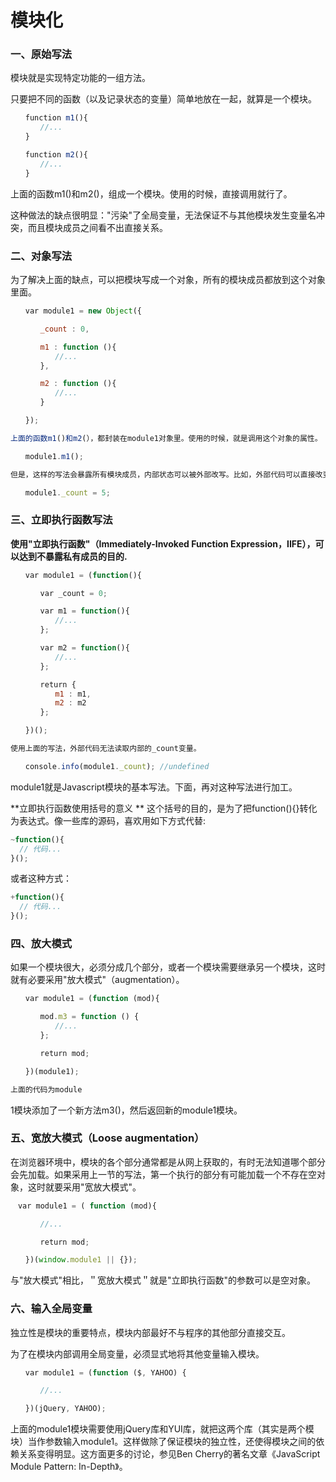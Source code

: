# 模块化


### 一、原始写法

模块就是实现特定功能的一组方法。

只要把不同的函数（以及记录状态的变量）简单地放在一起，就算是一个模块。

```javascript
　　function m1(){
　　　　//...
　　}

　　function m2(){
　　　　//...
　　}
```

上面的函数m1()和m2()，组成一个模块。使用的时候，直接调用就行了。

这种做法的缺点很明显："污染"了全局变量，无法保证不与其他模块发生变量名冲突，而且模块成员之间看不出直接关系。

### 二、对象写法

为了解决上面的缺点，可以把模块写成一个对象，所有的模块成员都放到这个对象里面。

```javascript
　　var module1 = new Object({

　　　　_count : 0,

　　　　m1 : function (){
　　　　　　//...
　　　　},

　　　　m2 : function (){
　　　　　　//...
　　　　}

　　});

上面的函数m1()和m2(），都封装在module1对象里。使用的时候，就是调用这个对象的属性。

　　module1.m1();

但是，这样的写法会暴露所有模块成员，内部状态可以被外部改写。比如，外部代码可以直接改变内部计数器的值。

　　module1._count = 5;
```

### 三、立即执行函数写法

**使用"立即执行函数"（Immediately-Invoked Function Expression，IIFE），可以达到不暴露私有成员的目的.**

```javascript
　　var module1 = (function(){

　　　　var _count = 0;

　　　　var m1 = function(){
　　　　　　//...
　　　　};

　　　　var m2 = function(){
　　　　　　//...
　　　　};

　　　　return {
　　　　　　m1 : m1,
　　　　　　m2 : m2
　　　　};

　　})();

使用上面的写法，外部代码无法读取内部的_count变量。

　　console.info(module1._count); //undefined
```

module1就是Javascript模块的基本写法。下面，再对这种写法进行加工。

**立即执行函数使用括号的意义 **
这个括号的目的，是为了把function(){}转化为表达式。像一些库的源码，喜欢用如下方式代替:

```JavaScript
~function(){
  // 代码...
}();
```
或者这种方式：
```javascript
+function(){
  // 代码...
}();
```

### 四、放大模式

如果一个模块很大，必须分成几个部分，或者一个模块需要继承另一个模块，这时就有必要采用"放大模式"（augmentation）。

```javascript
　　var module1 = (function (mod){

　　　　mod.m3 = function () {
　　　　　　//...
　　　　};

　　　　return mod;

　　})(module1);

上面的代码为module
```

1模块添加了一个新方法m3()，然后返回新的module1模块。

### 五、宽放大模式（Loose augmentation）

在浏览器环境中，模块的各个部分通常都是从网上获取的，有时无法知道哪个部分会先加载。如果采用上一节的写法，第一个执行的部分有可能加载一个不存在空对象，这时就要采用"宽放大模式"。

```javascript
　var module1 = ( function (mod){

　　　　//...

　　　　return mod;

　　})(window.module1 || {});
```

与"放大模式"相比，＂宽放大模式＂就是"立即执行函数"的参数可以是空对象。

### 六、输入全局变量

独立性是模块的重要特点，模块内部最好不与程序的其他部分直接交互。

为了在模块内部调用全局变量，必须显式地将其他变量输入模块。

```javascript
　　var module1 = (function ($, YAHOO) {

　　　　//...

　　})(jQuery, YAHOO);
```

上面的module1模块需要使用jQuery库和YUI库，就把这两个库（其实是两个模块）当作参数输入module1。这样做除了保证模块的独立性，还使得模块之间的依赖关系变得明显。这方面更多的讨论，参见Ben Cherry的著名文章《JavaScript Module Pattern: In-Depth》。
